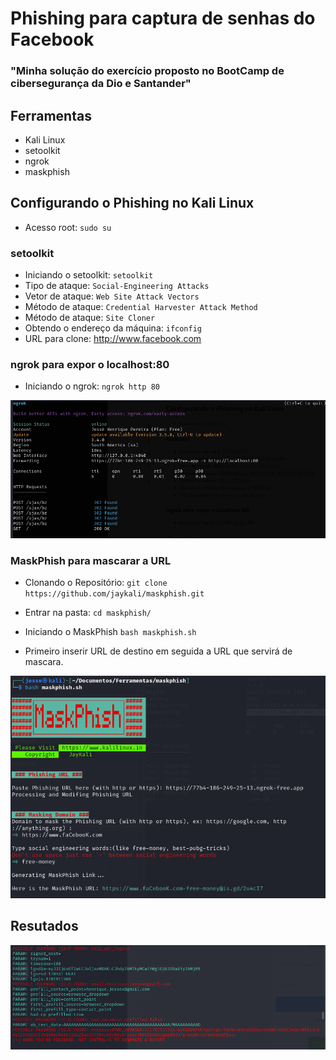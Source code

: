 # Phishing para captura de senhas do Facebook

### "Minha solução do exercício proposto no BootCamp de cibersegurança da Dio e Santander"

## Ferramentas

- Kali Linux
- setoolkit
- ngrok
- maskphish

## Configurando o Phishing no Kali Linux

- Acesso root: ``` sudo su ```

### setoolkit

- Iniciando o setoolkit: ``` setoolkit ```
- Tipo de ataque: ``` Social-Engineering Attacks ```
- Vetor de ataque: ``` Web Site Attack Vectors ```
- Método de ataque: ```Credential Harvester Attack Method```
- Método de ataque: ``` Site Cloner ```
- Obtendo o endereço da máquina: ``` ifconfig ```
- URL para clone: <http://www.facebook.com>

### ngrok para expor o localhost:80

- Iniciando o ngrok: ``` ngrok http 80 ```

![Alt text](./ngrok.png "Optional title")

### MaskPhish para mascarar a URL

- Clonando o Repositório: ```git clone https://github.com/jaykali/maskphish.git```

- Entrar na pasta: ```cd maskphish/```

- Iniciando o MaskPhish ```bash maskphish.sh```

- Primeiro inserir URL de destino em seguida a URL que servirá de mascara.

![Alt text](./MaskPhish.png "Optional title")

## Resutados

![Alt text](./My_passwd.png "Optional title")
